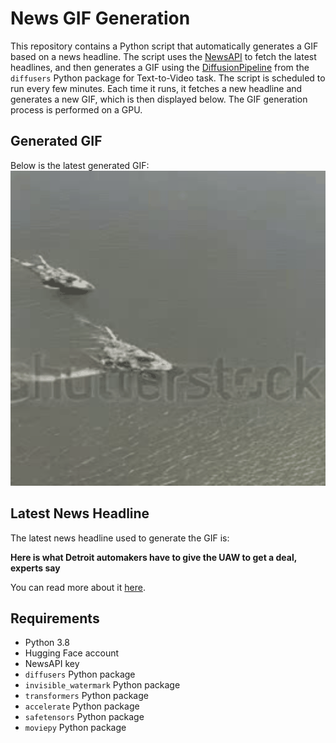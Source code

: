 # News GIF Generation
This repository contains a Python script that automatically generates a GIF based on a news headline. The script uses the [NewsAPI](https://newsapi.org/) to fetch the latest headlines, and then generates a GIF using the [DiffusionPipeline](https://github.com/huggingface/diffusers) from the `diffusers` Python package for Text-to-Video task.
The script is scheduled to run every few minutes. Each time it runs, it fetches a new headline and generates a new GIF, which is then displayed below. The GIF generation process is performed on a GPU.

## Generated GIF
Below is the latest generated GIF:
![Generated GIF](output.gif?raw=true&v=1695042753)

## Latest News Headline
The latest news headline used to generate the GIF is:

**Here is what Detroit automakers have to give the UAW to get a deal, experts say**

You can read more about it [here](https://www.freep.com/story/money/cars/2023/09/17/what-detroit-3-have-to-give-the-uaw-to-get-a-deal-experts-say/70868385007/).

## Requirements
- Python 3.8
- Hugging Face account
- NewsAPI key
- `diffusers` Python package
- `invisible_watermark` Python package
- `transformers` Python package
- `accelerate` Python package
- `safetensors` Python package
- `moviepy` Python package
